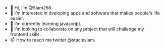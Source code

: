 - 👋 Hi, I’m @Slam256
- 👀 I’m interested in dveloping apps and software that makes people's life easier.
- 🌱 I’m currently learning javascript.
- 💞️ I’m looking to collaborate on any project that will challenge my frontend skills.
- 📫 How to reach me twitter @stacieslam.

<!---
Slam256/Slam256 is a ✨ special ✨ repository because its `README.md` (this file) appears on your GitHub profile.
You can click the Preview link to take a look at your changes.
--->
